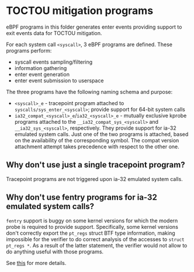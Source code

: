 # TOCTOU mitigation programs

eBPF programs in this folder generates enter events providing support to exit events data for TOCTOU mitigation.

For each system call `<syscall>`, 3 eBPF programs are defined. These programs perform:

- syscall events sampling/filtering
- information gathering
- enter event generation
- enter event submission to userspace

The three programs have the following naming schema and purpose:

- `<syscall>_e` - tracepoint program attached to `syscalls/sys_enter_<syscall>`; provide support for 64-bit system calls
- `ia32_compat_<syscall>_e`/`ia32_<syscall>_e` - mutually exclusive kprobe programs attached to the
  `__ia32_compat_sys_<syscall>` and `__ia32_sys_<syscall>`, respectively. They provide support for ia-32 emulated system
  calls. Just one of the two programs is attached, based on the availability of the corresponding symbol. The compat
  version attachment attempt takes precedence with respect to the other one.

## Why don't use just a single tracepoint program?

Tracepoint programs are not triggered upon ia-32 emulated system calls.

## Why don't use fentry programs for ia-32 emulated system calls?

`fentry` support is buggy on some kernel versions for which the modern probe is required to provide support.
Specifically, some kernel versions don't correctly export the `pt_regs` struct BTF type information, making impossible
for the verifier to do correct analysis of the accesses to `struct pt_regs *`. As a result of the latter statement, the
verifier would not allow to do anything useful with those programs.

See [this](https://stackoverflow.com/questions/72824924/invalid-bpf-context-access-when-trying-to-read-regs-parameter)
for more details.